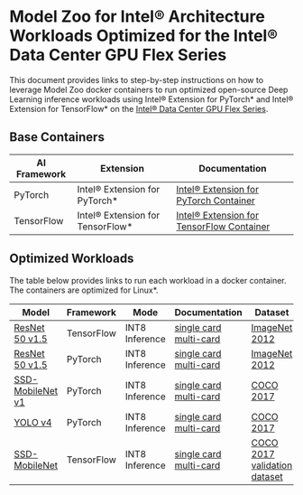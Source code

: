 # Model Zoo for Intel® Architecture Workloads Optimized for the Intel® Data Center GPU Flex Series

This document provides links to step-by-step instructions on how to leverage Model Zoo docker containers to run optimized open-source Deep Learning inference workloads using Intel® Extension for PyTorch* and Intel® Extension for TensorFlow* on the [Intel® Data Center GPU Flex Series](https://www.intel.com/content/www/us/en/products/docs/discrete-gpus/data-center-gpu/flex-series/overview.html).

## Base Containers

| AI Framework                 | Extension            | Documentation |
| -----------------------------| ------------- | ----------------- |
| PyTorch | Intel® Extension for PyTorch* | [Intel® Extension for PyTorch Container](https://github.com/IntelAI/models/blob/master/quickstart/ipex-tool-container/gpu/devcatalog.md) |
| TensorFlow | Intel® Extension for TensorFlow* | [Intel® Extension for TensorFlow Container](https://github.com/IntelAI/models/blob/master/quickstart/tf-tool-container/gpu/devcatalog.md)|

## Optimized Workloads

The table below provides links to run each workload in a docker container. The containers are optimized for Linux*. 


| Model                            | Framework                  | Mode  |   Documentation     |  Dataset |
| ----------------------------|     ---------- | ----------| ------------------- | ------------ |
| [ResNet 50 v1.5](https://github.com/tensorflow/models/tree/v2.11.0/official/legacy/image_classification/resnet) | TensorFlow | INT8 Inference| [single card](https://github.com/IntelAI/models/blob/master/quickstart/image_recognition/tensorflow/resnet50v1_5/inference/gpu/DEVCATALOG_FLEX.md)  [multi-card](https://github.com/IntelAI/models/blob/master/quickstart/image_recognition/tensorflow/resnet50v1_5/inference/gpu/DEVCATALOG_MULTI_CARD.md) | [ImageNet 2012](https://github.com/IntelAI/models/tree/master/datasets/imagenet/README.md) |
| [ResNet 50 v1.5](https://arxiv.org/pdf/1512.03385.pdf) | PyTorch | INT8 Inference | [single card ](https://github.com/IntelAI/models/blob/master/quickstart/image_recognition/pytorch/resnet50v1_5/inference/gpu/DEVCATALOG_FLEX.md)  [multi-card](https://github.com/IntelAI/models/blob/master/quickstart/image_recognition/pytorch/resnet50v1_5/inference/gpu/DEVCATALOG_MULTI_CARD.md)| [ImageNet 2012](https://github.com/IntelAI/models/tree/master/datasets/imagenet/README.md) |
| [SSD-MobileNet v1](https://arxiv.org/pdf/1704.04861.pdf) | PyTorch | INT8 Inference | [single card](https://github.com/IntelAI/models/blob/master/quickstart/object_detection/pytorch/ssd-mobilenet/inference/gpu/DEVCATALOG.md) [multi-card](https://github.com/IntelAI/models/blob/master/quickstart/object_detection/pytorch/ssd-mobilenet/inference/gpu/DEVCATALOG_MULTI_CARD.md)| [COCO 2017](https://github.com/IntelAI/models/blob/master/quickstart/object_detection/pytorch/ssd-mobilenet/inference/gpu/README.md#datasets)  |
| [YOLO v4](https://arxiv.org/pdf/1704.04861.pdf) | PyTorch | INT8 Inference |[single card](https://github.com/IntelAI/models/blob/master/quickstart/object_detection/pytorch/yolov4/inference/gpu/DEVCATALOG.md) [multi-card](https://github.com/IntelAI/models/blob/master/quickstart/object_detection/pytorch/yolov4/inference/gpu/DEVCATALOG_MULTI_CARD.md) | [COCO 2017](https://github.com/IntelAI/models/blob/master/quickstart/object_detection/pytorch/ssd-mobilenet/inference/gpu/README.md#datasets) |
| [SSD-MobileNet](https://arxiv.org/pdf/1704.04861.pdf) | TensorFlow | INT8 Inference | [single card](https://github.com/IntelAI/models/blob/master/quickstart/object_detection/tensorflow/ssd-mobilenet/inference/gpu/DEVCATALOG.md) [multi-card](https://github.com/IntelAI/models/blob/master/quickstart/object_detection/tensorflow/ssd-mobilenet/inference/gpu/DEVCATALOG_MULTI_CARD.md)| [COCO 2017 validation dataset](https://github.com/IntelAI/models/tree/master/datasets/coco#download-and-preprocess-the-coco-validation-images) |

